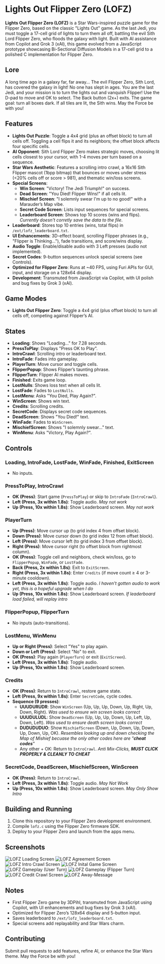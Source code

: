 # Lights Out Flipper Zero (LOFZ)

**Lights Out Flipper Zero (LOFZ)** is a Star Wars-inspired puzzle game for the Flipper Zero, based on the classic "Lights Out" game. As the last Jedi, you must toggle a 17-cell grid of lights to turn them all off, battling the evil Sith Lord Flipper Zero, who floods the galaxy with light. Built with AI assistance from Copilot and Grok 3 (xAI), this game evolved from a JavaScript prototype showcasing Bi-Sectional Diffusion Models in a 17-cell grid to a polished C implementation for Flipper Zero.

## Lore
A long time ago in a galaxy far, far away... The evil Flipper Zero, Sith Lord, has covered the galaxy in light! No one has slept in ages. You are the last Jedi, and your mission is to turn the lights out and vanquish Flipper! Use the D-pad to move and OK to select. The Back button (2x+) exits. The game goal: turn all boxes dark. If all tiles are lit, the Sith wins. May the Force be with you!

## Features
- **Lights Out Puzzle**: Toggle a 4x4 grid (plus an offset block) to turn all cells off. Toggling a cell flips it and its neighbors; the offset block affects four specific cells.
- **AI Opponent**: Sith Lord Flipper Zero makes strategic moves, choosing lit cells closest to your cursor, with 1-4 moves per turn based on a sequence.
- **Star Wars Aesthetic**: Features a scrolling intro crawl, a 16x16 Sith Flipper mascot (1bpp bitmap) that bounces or moves under stress (<20% cells off or score > 981), and thematic win/loss screens.
- **Special Screens**:
  - **Win Screen**: "Victory! The Jedi Triumph!" on success.
  - **Dead Screen**: "You Died! Flipper Wins!" if all cells lit.
  - **Mischief Screen**: "I solemnly swear I'm up to no good!" with a Marauder’s Map vibe.
  - **Secret Code Screen**: Lists input sequences for special screens.
  - **Leaderboard Screen**: Shows top 10 scores (wins and flips).  *Currently doesn't corretly save the data to the file*.
- **Leaderboard**: Stores top 10 entries (wins, total flips) in `/ext/lofz_leaderboard.txt`.
- **UI Enhancements**: 3D-effect board, scrolling Flipper phrases (e.g., "Flipper is Thinking..."), fade transitions, and score/wins display.
- **Audio Toggle**: Enable/disable audio with 3 Left presses (audio not implemented).
- **Secret Codes**: 9-button sequences unlock special screens (see Controls).
- **Optimized for Flipper Zero**: Runs at ~40 FPS, using Furi APIs for GUI, input, and storage on a 128x64 display.
- **Development**: Transmuted from JavaScript via Copilot, with UI polish and bug fixes by Grok 3 (xAI).

## Game Modes
- **Lights Out Flipper Zero**: Toggle a 4x4 grid (plus offset block) to turn all cells off, competing against Flipper’s AI.

## States
- **Loading**: Shows "Loading..." for 7.28 seconds.
- **PressToPlay**: Displays "Press OK to Play".
- **IntroCrawl**: Scrolling intro or leaderboard text.
- **IntroFade**: Fades into gameplay.
- **PlayerTurn**: Move cursor and toggle cells.
- **FlipperPopup**: Shows Flipper’s taunting phrase.
- **FlipperTurn**: Flipper AI makes moves.
- **Finished**: Exits game loop.
- **LostNulls**: Shows loss text when all cells lit.
- **LostFade**: Fades to `LostNulls`.
- **LostMenu**: Asks "You Died, Play Again?".
- **WinScreen**: Shows win text.
- **Credits**: Scrolling credits.
- **SecretCode**: Displays secret code sequences.
- **DeadScreen**: Shows "You Died!" text.
- **WinFade**: Fades to `WinScreen`.
- **MischiefScreen**: Shows "I solemnly swear..." text.
- **WinMenu**: Asks "Victory, Play Again?".

## Controls
### Loading, IntroFade, LostFade, WinFade, Finished, ExitScreen
- No inputs.

### PressToPlay, IntroCrawl
- **OK (Press)**: Start game (`PressToPlay`) or skip to `IntroFade` (`IntroCrawl`).
- **Left (Press, 3x within 1.8s)**: Toggle audio. *May not work*
- **Up (Press, 10x within 1.8s)**: Show Leaderboard screen. *May not work*

### PlayerTurn
- **Up (Press)**: Move cursor up (to grid index 4 from offset block).
- **Down (Press)**: Move cursor down (to grid index 12 from offset block).
- **Left (Press)**: Move cursor left (to grid index 3 from offset block).
- **Right (Press)**: Move cursor right (to offset block from rightmost column).
- **OK (Press)**: Toggle cell and neighbors, check win/loss, go to `FlipperPopup`, `WinFade`, or `LostFade`.
- **Back (Press, 2x within 1.8s)**: Exit to `ExitScreen`.
- **Right (Press, 3x within 1.8s)**: Enter `Credits` (if move count ≥ 4 or 3-minute cooldown).
- **Left (Press, 3x within 1.8s)**: Toggle audio. *I haven't gotten audio to work yet, this is a hopeful upgrade when I do*
- **Up (Press, 10x within 1.8s)**: Show Leaderboard screen. *If leaderboard load failed, will replay intro*

### FlipperPopup, FlipperTurn
- No inputs (auto-transitions).

### LostMenu, WinMenu
- **Up or Right (Press)**: Select "Yes" to play again.
- **Down or Left (Press)**: Select "No" to exit.
- **OK (Press)**: Play again (`PlayerTurn`) or exit (`ExitScreen`).
- **Left (Press, 3x within 1.8s)**: Toggle audio.
- **Up (Press, 10x within 1.8s)**: Show Leaderboard screen.

### Credits
- **OK (Press)**: Return to `IntroCrawl`, restore game state.
- **Left (Press, 9x within 1.8s)**: Enter `SecretCode`, cycle codes.
- **Sequence (9 presses)**:
  - **UUUDURUDR**: Show `WinScreen` (Up, Up, Up, Down, Up, Right, Up, Down, Right). *Was used to ensure win screen looks correct*
  - **UUUDULUDL**: Show `DeadScreen` (Up, Up, Up, Down, Up, Left, Up, Down, Left).  *Was used to ensure death screen looks correct*
  - **DUDUDUDUO**: Show `MischiefScreen` (Down, Up, Down, Up, Down, Up, Down, Up, OK).
                         *Resembles looking up and down checking the Map of Mishief becuase the only other codes here are "**cheat codes**"*
  - Any other + OK: Return to `IntroCrawl`. *Anti Mix-Clicks, **MUST CLICK PROPERLY & CLEANLY TO CHEAT***

### SecretCode, DeadScreen, MischiefScreen, WinScreen
- **OK (Press)**: Return to `IntroCrawl`.
- **Left (Press, 3x within 1.8s)**: Toggle audio. *May Not Work*
- **Up (Press, 10x within 1.8s)**: Show Leaderboard screen. *May Only Show Intro*

## Building and Running
1. Clone this repository to your Flipper Zero development environment.
2. Compile `lofz.c` using the Flipper Zero firmware SDK.
3. Deploy to your Flipper Zero and launch from the apps menu.

## Screenshots
![LOFZ Loading Screen](https://raw.githubusercontent.com/DigiMancer3D/LOFZ/refs/heads/main/Screenshots/Screenshot-20250718-172625.png)
![LOFZ Agreement Screen](https://raw.githubusercontent.com/DigiMancer3D/LOFZ/refs/heads/main/Screenshots/Screenshot-20250718-172632.png)
![LOFZ Intro Crawl Screen](https://raw.githubusercontent.com/DigiMancer3D/LOFZ/refs/heads/main/Screenshots/Screenshot-20250718-172639.png)
![LOFZ Inital Game Screen](https://raw.githubusercontent.com/DigiMancer3D/LOFZ/refs/heads/main/Screenshots/Screenshot-20250718-172646.png)
![LOFZ Gameplay (User Turn)](https://raw.githubusercontent.com/DigiMancer3D/LOFZ/refs/heads/main/Screenshots/Screenshot-20250718-172651.png)
![LOFZ Gameplay (Flipper Turn)](https://raw.githubusercontent.com/DigiMancer3D/LOFZ/refs/heads/main/Screenshots/Screenshot-20250718-172714.png)
![LOFZ Credit Crawl Screen](https://raw.githubusercontent.com/DigiMancer3D/LOFZ/refs/heads/main/Screenshots/Screenshot-20250718-172724.png)
![LOFZ Away-Message](https://raw.githubusercontent.com/DigiMancer3D/LOFZ/refs/heads/main/Screenshots/Screenshot-20250718-172750.png)

## Notes
- First Flipper Zero game by 3DPihl, transmuted from JavaScript using Copilot, with UI enhancements and bug fixes by Grok 3 (xAI).
- Optimized for Flipper Zero’s 128x64 display and 5-button input.
- Saves leaderboard to `/ext/lofz_leaderboard.txt`.
- Special screens add replayability and Star Wars charm.

## Contributing
Submit pull requests to add features, refine AI, or enhance the Star Wars theme. May the Force be with you!
